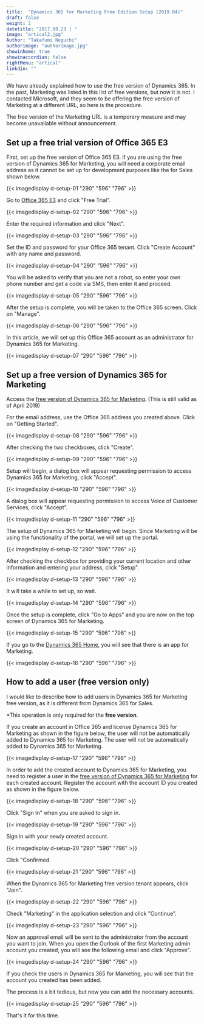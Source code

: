 ```yaml
---
title:  "Dynamics 365 for Marketing Free Edition Setup [2019.04]"
draft: false
weight: 2
datetitle: "2017.08.23 | "
image: "artical2.jpg"
Author: "Takafumi Noguchi"
authorimage: "authorimage.jpg"
showinhome: true
showinaccordian: false
rightMenu: "artical"
linkdin: ""
---
```

<!-- Intro  -->
We have already explained how to use the free version of Dynamics 365. In the past, Marketing was listed in this list of free versions, but now it is not. I contacted Microsoft, and they seem to be offering the free version of Marketing at a different URL, so here is the procedure.

The free version of the Marketing URL is a temporary measure and may become unavailable without announcement.


## Set up a free trial version of Office 365 E3
First, set up the free version of Office 365 E3. if you are using the free version of Dynamics 365 for Marketing, you will need a corporate email address as it cannot be set up for development purposes like the for Sales shown below.
<!-- Image= d-setup-01.png -->
{{< imagedisplay d-setup-01 "290" "596" "796" >}}


Go to [Office 365 E3](https://www.microsoft.com/ja-jp/microsoft-365/enterprise/office-365-e3) and click "Free Trial".
<!-- Image= d-setup-02.jpg -->
{{< imagedisplay d-setup-02 "290" "596" "796" >}}

Enter the required information and click "Next".
<!-- Image= d-setup-03.png -->
{{< imagedisplay d-setup-03 "290" "596" "796" >}}


Set the ID and password for your Office 365 tenant. Click "Create Account" with any name and password.
<!-- Image= d-setup-04.png -->
{{< imagedisplay d-setup-04 "290" "596" "796" >}}


You will be asked to verify that you are not a robot, so enter your own phone number and get a code via SMS, then enter it and proceed.
<!-- Image= d-setup-05.png -->
{{< imagedisplay d-setup-05 "290" "596" "796" >}}


After the setup is complete, you will be taken to the Office 365 screen. Click on "Manage".
<!-- Image= d-setup-06.png -->
{{< imagedisplay d-setup-06 "290" "596" "796" >}}


In this article, we will set up this Office 365 account as an administrator for Dynamics 365 for Marketing.
<!-- Image= d-setup-07.png -->
{{< imagedisplay d-setup-07 "290" "596" "796" >}}


## Set up a free version of Dynamics 365 for Marketing
Access the [free version of Dynamics 365 for Marketing](https://trials.dynamics.com/Dynamics365/marketing). (This is still valid as of April 2019)

For the email address, use the Office 365 address you created above. Click on "Getting Started".
<!-- Image= d-setup-08.png -->
{{< imagedisplay d-setup-08 "290" "596" "796" >}}


After checking the two checkboxes, click "Create".
<!-- Image= d-setup-09.png -->
{{< imagedisplay d-setup-09 "290" "596" "796" >}}


Setup will begin, a dialog box will appear requesting permission to access Dynamics 365 for Marketing, click "Accept".
<!-- Image= d-setup-10.png -->
{{< imagedisplay d-setup-10 "290" "596" "796" >}}


A dialog box will appear requesting permission to access Voice of Customer Services, click "Accept".
<!-- Image= d-setup-11.png -->
{{< imagedisplay d-setup-11 "290" "596" "796" >}}

The setup of Dynamics 365 for Marketing will begin.
Since Marketing will be using the functionality of the portal, we will set up the portal.
<!-- Image= d-setup-12.png -->
{{< imagedisplay d-setup-12 "290" "596" "796" >}}


After checking the checkbox for providing your current location and other information and entering your address, click "Setup".
<!-- Image= d-setup-13.png -->
{{< imagedisplay d-setup-13 "290" "596" "796" >}}

It will take a while to set up, so wait.
<!-- Image= d-setup-14.png -->
{{< imagedisplay d-setup-14 "290" "596" "796" >}}


Once the setup is complete, click "Go to Apps" and you are now on the top screen of Dynamics 365 for Marketing.
<!-- Image= d-setup-15.png -->
{{< imagedisplay d-setup-15 "290" "596" "796" >}}


If you go to the [Dynamics 365 Home](https://home.dynamics.com/), you will see that there is an app for Marketing.
<!-- Image= d-setup-16.png -->
{{< imagedisplay d-setup-16 "290" "596" "796" >}}


## How to add a user (free version only)
I would like to describe how to add users in Dynamics 365 for Marketing free version, as it is different from Dynamics 365 for Sales.

*This operation is only required for the **free version**.

If you create an account in Office 365 and license Dynamics 365 for Marketing as shown in the figure below, the user will not be automatically added to Dynamics 365 for Marketing.
The user will not be automatically added to Dynamics 365 for Marketing.
<!-- Image= d-setup-17.png -->
{{< imagedisplay d-setup-17 "290" "596" "796" >}}


In order to add the created account to Dynamics 365 for Marketing, you need to register a user in the [free version of Dynamics 365 for Marketing](https://trials.dynamics.com/Dynamics365/marketing) for each created account. Register the account with the account ID you created as shown in the figure below.
<!-- Image= d-setup-18.png -->
{{< imagedisplay d-setup-18 "290" "596" "796" >}}


Click "Sign In" when you are asked to sign in.
<!-- Image= d-setup-19.png -->
{{< imagedisplay d-setup-19 "290" "596" "796" >}}


Sign in with your newly created account.
<!-- Image= d-setup-20.png -->
{{< imagedisplay d-setup-20 "290" "596" "796" >}}

Click "Confirmed.
<!-- Image= d-setup-21.png -->
{{< imagedisplay d-setup-21 "290" "596" "796" >}}


When the Dynamics 365 for Marketing free version tenant appears, click "Join".
<!-- Image= d-setup-22.png -->
{{< imagedisplay d-setup-22 "290" "596" "796" >}}


Check "Marketing" in the application selection and click "Continue".
<!-- Image= d-setup-23.png -->
{{< imagedisplay d-setup-23 "290" "596" "796" >}}


Now an approval email will be sent to the administrator from the account you want to join. When you open the Ourlook of the first Marketing admin account you created, you will see the following email and click "Approve".
<!-- Image= d-setup-24.png -->
{{< imagedisplay d-setup-24 "290" "596" "796" >}}

If you check the users in Dynamics 365 for Marketing, you will see that the account you created has been added.

The process is a bit tedious, but now you can add the necessary accounts.
<!-- Image= d-setup-25.png -->
{{< imagedisplay d-setup-25 "290" "596" "796" >}}


That's it for this time.     
&nbsp;